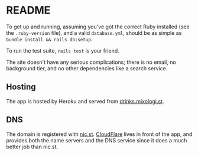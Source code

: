 # README

To get up and running, assuming you've got the correct Ruby installed (see the `.ruby-version` file), and a valid `database.yml`, should be as simple as `bundle install && rails db:setup`.

To run the test suite, `rails test` is your friend.

The site doesn't have any serious complications; there is no email, no background tier, and no other dependencies like a search service.

## Hosting

The app is hosted by Heroku and served from [drinks.mixologi.st](https://drinks.mixologi.st).

## DNS

The domain is registered with [nic.st](https://nic.st/). [CloudFlare](https://dash.cloudflare.com) lives in front of the app, and provides both the name servers and the DNS service since it does a much better job than nic.st.
